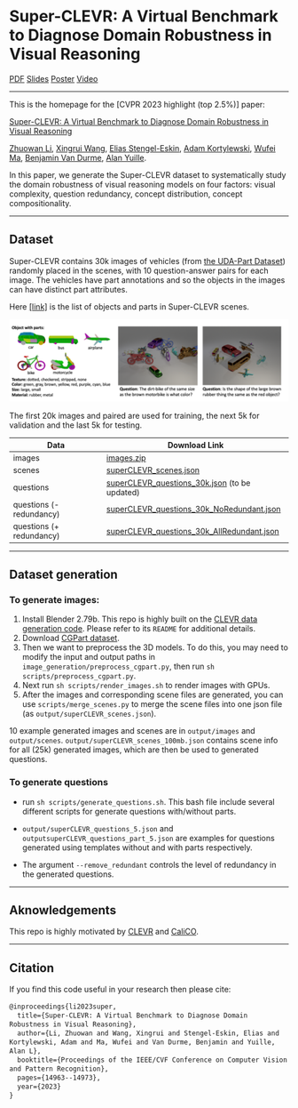 # Super-CLEVR: A Virtual Benchmark to Diagnose Domain Robustness in Visual Reasoning

[PDF](https://arxiv.org/pdf/2212.00259.pdf)
[Slides](https://www.cs.jhu.edu/~zhuowan/zhuowan/SuperCLEVR/documents/Super-CLEVR.pdf)
[Poster](https://www.cs.jhu.edu/~zhuowan/zhuowan/SuperCLEVR/documents/poster.pdf)
[Video](https://www.youtube.com/watch?v=DWRp_70ypiA)
<!-- (https://www.cs.jhu.edu/~zhuowan/zhuowan/SuperCLEVR/obj_part_list/all_objects.html) -->

------------

This is the homepage for the [CVPR 2023 highlight (top 2.5%)] paper: 

[Super-CLEVR: A Virtual Benchmark to Diagnose Domain Robustness in Visual Reasoning](https://arxiv.org/abs/2212.00259) 

[Zhuowan Li](https://lizw14.github.io/), [Xingrui Wang](https://xingruiwang.github.io), [Elias Stengel-Eskin](https://esteng.github.io), [Adam Kortylewski](https://gvrl.mpi-inf.mpg.de/), [Wufei Ma](https://wufeim.github.io), [Benjamin Van Durme](https://www.cs.jhu.edu/~vandurme/), [Alan Yuille](https://www.cs.jhu.edu/~ayuille/).


In this paper, we generate the Super-CLEVR dataset to systematically study the domain robustness of visual reasoning models on four factors: visual complexity, question redundancy, concept distribution, concept compositionality.

------------
## Dataset
Super-CLEVR contains 30k images of vehicles (from [the UDA-Part Dataset](https://qliu24.github.io/udapart/)) randomly placed in the scenes, with 10 question-answer pairs for each image. The vehicles have part annotations and so the objects in the images can have distinct part attributes. 

Here [[link]](https://www.cs.jhu.edu/~zhuowan/zhuowan/SuperCLEVR/obj_part_list/all_objects.html) is the list of objects and parts in Super-CLEVR scenes. 

<div align="center">
  <img src="images/github.png" width="800px">
</div>

The first 20k images and paired are used for training, the next 5k for validation and the last 5k for testing.

| Data                     |Download Link|
|--------------------------|---|
| images                   |[images.zip](https://www.cs.jhu.edu/~zhuowan/zhuowan/SuperCLEVR/to_be_released/images.zip)|
| scenes                   |[superCLEVR_scenes.json](https://www.cs.jhu.edu/~zhuowan/zhuowan/SuperCLEVR/to_be_released/superCLEVR_scenes.json)|
| questions                |[superCLEVR_questions_30k.json](https://www.cs.jhu.edu/~zhuowan/zhuowan/SuperCLEVR/to_be_released/superCLEVR_questions_30k.json) (to be updated)|
| questions (- redundancy) |[superCLEVR_questions_30k_NoRedundant.json](https://www.cs.jhu.edu/~zhuowan/zhuowan/SuperCLEVR/to_be_released/superCLEVR_questions_30k_NoRedundant.json)|
| questions (+ redundancy)  |[superCLEVR_questions_30k_AllRedundant.json](https://www.cs.jhu.edu/~zhuowan/zhuowan/SuperCLEVR/to_be_released/superCLEVR_questions_30k_AllRedundant.json)|


--------------

## Dataset generation
### To generate images:
1. Install Blender 2.79b. This repo is highly built on the [CLEVR data generation code](https://github.com/facebookresearch/clevr-dataset-gen). Please refer to its `README` for additional details.
2. Download [CGPart dataset](https://github.com/qliu24/render-3d-segmentation). 
3. Then we want to preprocess the 3D models. To do this, you may need to modify the input and output paths in `image_generation/preprocess_cgpart.py`, then run `sh scripts/preprocess_cgpart.py`. 
4. Next run `sh scripts/render_images.sh` to render images with GPUs. 
5. After the images and corresponding scene files are generated, you can use `scripts/merge_scenes.py` to merge the scene files into one json file (as `output/superCLEVR_scenes.json`).

10 example generated images and scenes are in `output/images` and `output/scenes`. `output/superCLEVR_scenes_100mb.json` contains scene info for all (25k) generated images, which are then be used to generated questions.

### To generate questions
- run `sh scripts/generate_questions.sh`. This bash file include several different scripts for generate questions with/without parts.

- `output/superCLEVR_questions_5.json` and `outputsuperCLEVR_questions_part_5.json` are examples for questions generated using templates without and with parts respectively.

- The argument `--remove_redundant` controls the level of redundancy in the generated questions.

-----------
## Aknowledgements
This repo is highly motivated by [CLEVR](https://github.com/facebookresearch/clevr-dataset-gen) and [CaliCO](https://github.com/Lizw14/CaliCO).

--------------
## Citation
If you find this code useful in your research then please cite:

```
@inproceedings{li2023super,
  title={Super-CLEVR: A Virtual Benchmark to Diagnose Domain Robustness in Visual Reasoning},
  author={Li, Zhuowan and Wang, Xingrui and Stengel-Eskin, Elias and Kortylewski, Adam and Ma, Wufei and Van Durme, Benjamin and Yuille, Alan L},
  booktitle={Proceedings of the IEEE/CVF Conference on Computer Vision and Pattern Recognition},
  pages={14963--14973},
  year={2023}
}
```